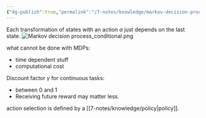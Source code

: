 ```yaml
---
{"dg-publish":true,"permalink":"/7-notes/knowledge/markov-decision-process/","tags":["uni/bcd"]}
---
```


Each transformation of states with an action $a$ just depends on the last state.
![Markov decision process_conditional.png](/img/user/7-notes/knowledge/images/Markov%20decision%20process_conditional.png)


what cannot be done with MDPs:
- time dependent stuff
- computational cost

Discount factor $\gamma$ for continuous tasks:
- between 0 and 1
- Receiving future reward may matter less. 

action selection is defined by a [[7-notes/knowledge/policy\|policy]].